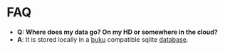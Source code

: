 # FAQ

- **Q: Where does my data go? On my HD or somewhere in the cloud?**
- **A**: It is stored locally in a [buku](https://github.com/jarun/buku) compatible sqlite [database](/internal/database/database.go).
